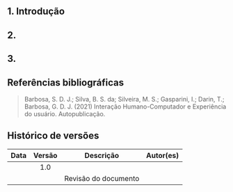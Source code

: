 ## 1. Introdução

<p style="text-indent: 20px; text-align: justify">

</p>

## 2. 

<p style="text-indent: 20px; text-align: justify">

</p>

<p style="text-indent: 20px; text-align: justify">
 
</p>


<p style="text-indent: 20px; text-align: justify">

</p>


## 3. 


        

## Referências bibliográficas

> Barbosa, S. D. J.; Silva, B. S. da; Silveira, M. S.; Gasparini, I.; Darin, T.; Barbosa, G. D. J. (2021) Interação Humano-Computador e Experiência do usuário. Autopublicação.

## Histórico de versões

 | **Data**   | **Versão** | **Descrição**                            |                **Autor(es)**                 |
 | ---------- | :--------: | ---------------------------------------- | :------------------------------------------: |
 |  |    1.0     |       |        [](https://github.com/)         |
 |  |         |    Revisão do documento   |        [](https://github.com/)         |
